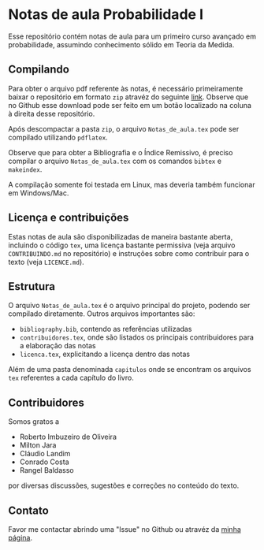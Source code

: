 # Notas de aula Probabilidade I

Esse repositório contém notas de aula para um primeiro curso avançado em probabilidade, assumindo conhecimento sólido em Teoria da Medida.

## Compilando

Para obter o arquivo pdf referente às notas, é necessário primeiramente baixar o repositório em formato `zip` atravéz do seguinte [link](https://github.com/gutosurrex/curso_prob/archive/master.zip). Observe que no Github esse download pode ser feito em um botão localizado na coluna à direita desse repositório.

Após descompactar a pasta `zip`, o arquivo `Notas_de_aula.tex` pode ser compilado utilizando `pdflatex`.

Observe que para obter a Bibliografia e o Índice Remissivo, é preciso compilar o arquivo `Notas_de_aula.tex` com os comandos `bibtex` e `makeindex`.

A compilação somente foi testada em Linux, mas deveria também funcionar em Windows/Mac.

## Licença e contribuições

Estas notas de aula são disponibilizadas de maneira bastante aberta, incluindo o código `tex`, uma licença bastante permissiva (veja arquivo `CONTRIBUINDO.md` no repositório) e instruções sobre como contribuir para o texto (veja `LICENCE.md`).

## Estrutura

O arquivo `Notas_de_aula.tex` é o arquivo principal do projeto, podendo ser compilado diretamente. Outros arquivos importantes são:

* `bibliography.bib`, contendo as referências utilizadas
* `contribuidores.tex`, onde são listados os principais contribuidores para a elaboração das notas
* `licenca.tex`, explicitando a licença dentro das notas

Além de uma pasta denominada `capitulos` onde se encontram os arquivos `tex` referentes a cada capítulo do livro.

## Contribuidores

Somos gratos a

* Roberto Imbuzeiro de Oliveira
* Milton Jara
* Cláudio Landim
* Conrado Costa
* Rangel Baldasso

por diversas discussões, sugestões e correções no conteúdo do texto.

## Contato

Favor me contactar abrindo uma "Issue" no Github ou atravéz da [minha página](http://w3.impa.br/~augusto).



